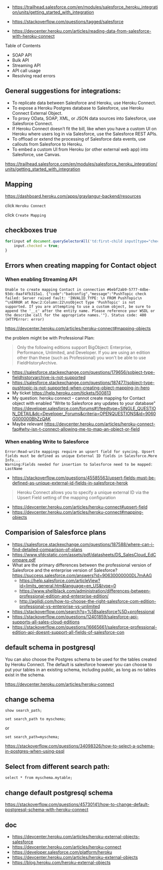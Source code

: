 - https://trailhead.salesforce.com/en/modules/salesforce_heroku_integration/units/getting_started_with_integration
- https://stackoverflow.com/questions/tagged/salesforce

- https://devcenter.heroku.com/articles/reading-data-from-salesforce-with-heroku-connect

Table of Contents

- SOAP API
- Bulk API
- Streaming API
- API call usage
- Resolving read errors

## General suggestions for integrations:

- To replicate data between Salesforce and Heroku, use Heroku Connect.
- To expose a Heroku Postgres database to Salesforce, use Heroku Connect External Object.
- To proxy OData, SOAP, XML, or JSON data sources into Salesforce, use Salesforce Connect.
- If Heroku Connect doesn’t fit the bill, like when you have a custom UI on Heroku where users log in via Salesforce, use the Salesforce REST APIs.
- To offload or extend the processing of Salesforce data events, use callouts from Salesforce to Heroku.
- To embed a custom UI from Heroku (or other external web app) into Salesforce, use Canvas.

https://trailhead.salesforce.com/en/modules/salesforce_heroku_integration/units/getting_started_with_integration

## Mapping

https://dashboard.heroku.com/apps/graylangur-backend/resources

click `Heroku Connect`

click `Create Mapping`

## checkboxes true

```javascript
for(input of document.querySelectorAll('td:first-child input[type="checkbox"]')) {
	input.checked = true;
}
```

## Errors when creating mapping for Contact object

### When enabling Streaming API

```
Unable to create mapping Contact in connection #6ebf2ab9-5777-4dbe-93dc-0aaf4fb315a1. {"code":"badconfig","message":"PushTopic check failed: Server raised fault: 'INVALID_TYPE: \n FROM PushTopic\n ^\nERROR at Row:2:Column:22\nsObject type 'PushTopic' is not supported. If you are attempting to use a custom object, be sure to append the '__c' after the entity name. Please reference your WSDL or the describe call for the appropriate names.'"}. Status code: 400 (HTTPError: error)
```

https://devcenter.heroku.com/articles/heroku-connect#mapping-objects

the problem might be with Professional Plan:

>Only the following editions support BigObject: Enterprise, Performance, Unlimited, and Developer. If you are using an edition other than these (such as Professional) you won't be able to use FieldHistoryArchive.

- https://salesforce.stackexchange.com/questions/179656/sobject-type-fieldhistoryarchive-is-not-supported
- https://salesforce.stackexchange.com/questions/187477/sobject-type-pushtopic-is-not-supported-when-creating-object-mapping-in-hero
- My ticket https://help.heroku.com/tickets/500813
- My question: heroku connect - cannot create mapping for Contact object with enabled "Write to Salesforce any updates to your database" https://developer.salesforce.com/forums#!/feedtype=SINGLE_QUESTION_DETAIL&dc=Developer_Forums&criteria=OPENQUESTIONS&id=9060G000000BhZzQAK
- Maybe relevant https://devcenter.heroku.com/articles/heroku-connect-faq#why-isn-t-connect-allowing-me-to-map-an-object-or-field


### When enabling Write to Salesforce

```
Error:Read-write mappings require an upsert field for syncing. Upsert fields must be defined as unique External ID fields in Salesforce.More Info...
Warning:Fields needed for insertion to Salesforce need to be mapped: LastName
```

- https://stackoverflow.com/questions/45585563/upsert-fields-must-be-defined-as-unique-external-id-fields-in-salesforce-herok


>Heroku Connect allows you to specify a unique external ID via the Upsert Field setting of the mapping configuration

- https://devcenter.heroku.com/articles/heroku-connect#upsert-field
- https://devcenter.heroku.com/articles/heroku-connect#mapping-objects


## Comparision of Salesforce plans

- https://salesforce.stackexchange.com/questions/187588/where-can-i-find-detailed-comparison-of-plans
- https://www.sfdcstatic.com/assets/pdf/datasheets/DS_SalesCloud_EdCompare.pdf
- What are the primary differences between the professional version of Salesforce and the enterprise version of Salesforce? https://success.salesforce.com/answers?id=90630000000DL7mAAG
  - https://help.salesforce.com/articleView?id=limits_general.htm&language=en_US&type=0
  - https://www.shellblack.com/administration/differences-between-professional-edition-and-enterprise-edition/
  - http://agilidi.com/how-to-choose-the-right-salesforce-com-edition-professional-vs-enterprise-vs-unlimited
- https://stackoverflow.com/search?q=%5Bsalesforce%5D+professional
- https://stackoverflow.com/questions/12401859/salesforce-api-supports-all-sales-cloud-editions
- https://stackoverflow.com/questions/16665661/salesforce-professional-edition-api-doesnt-support-all-fields-of-salesforce-con

## default schema in postgresql

You can also choose the Postgres schema to be used for the tables created by Heroku Connect. The default is salesforce however you can choose to put your tables in an existing schema, including public, as long as no tables exist in the schema.

https://devcenter.heroku.com/articles/heroku-connect

## change schema

`show search_path;`

`set search_path to myschema;`

or

`set search_path=myschema;`

https://stackoverflow.com/questions/34098326/how-to-select-a-schema-in-postgres-when-using-psql

## Select from different search path:

`select * from myschema.mytable;`

## change default postgresql schema

https://stackoverflow.com/questions/45730141/how-to-change-default-postgresql-schema-with-heroku-connect

## doc

- https://devcenter.heroku.com/articles/heroku-external-objects-salesforce
- https://devcenter.heroku.com/articles/heroku-connect
- https://developer.salesforce.com/platform/heroku
- https://devcenter.heroku.com/articles/heroku-external-objects
- https://blog.heroku.com/heroku-external-objects
